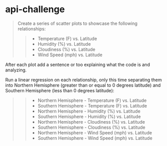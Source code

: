 # api-challenge

> Create a series of scatter plots to showcase the following relationships:
>> * Temperature (F) vs. Latitude
>> * Humidity (%) vs. Latitude
>> * Cloudiness (%) vs. Latitude
>> * Wind Speed (mph) vs. Latitude

After each plot add a sentence or too explaining what the code is and analyzing.

Run a linear regression on each relationship, only this time separating them into Northern Hemisphere (greater than or equal to 0 degrees latitude) and Southern Hemisphere (less than 0 degrees latitude):  

>> * Northern Hemisphere - Temperature (F) vs. Latitude
>> * Southern Hemisphere - Temperature (F) vs. Latitude
>> * Northern Hemisphere - Humidity (%) vs. Latitude
>> * Southern Hemisphere - Humidity (%) vs. Latitude
>> * Northern Hemisphere - Cloudiness (%) vs. Latitude
>> * Southern Hemisphere - Cloudiness (%) vs. Latitude
>> * Northern Hemisphere - Wind Speed (mph) vs. Latitude
>> * Southern Hemisphere - Wind Speed (mph) vs. Latitude
